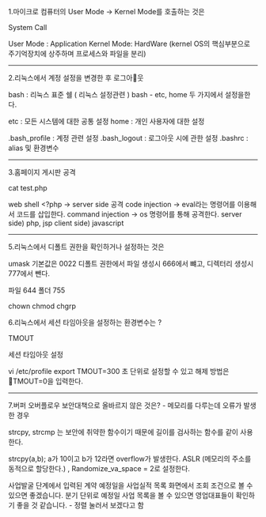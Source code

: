 
1.마이크로 컴퓨터의 User Mode -> Kernel Mode를 호출하는 것은

System Call 

User Mode : Application
Kernel Mode: HardWare  (kernel OS의 핵심부분으로 주기억장치에 상주하며 프로세스와 파일을 분리)


---

2.리눅스에서 계정 설정을 변경한 후 로그아웃

bash : 리눅스 표준 쉘 ( 리눅스 설정관련 )
bash - etc, home 두 가지에서 설정을한다.

etc : 모든 시스템에 대한 공통 설정
home : 개인 사용자에 대한 설정


.bash_profile : 계정 관련 설정
.bash_logout : 로그아웃 시에 관한 설정
.bashrc : alias 및 환경변수

---

3.홈페이지 게시판 공격

cat test.php

 web shell <?php  -> server side 공격 
code injection ->  eval라는 명령어를 이용해서 코드를 삽입한다.
command injection -> os 명령어를 통해 공격한다.
server side) php, jsp
client side) javascript 



---------

5.리눅스에서 디폴트 권한을 확인하거나 설정하는  것은

umask 기본값은 0022  디폴트 권한에서 파일 생성시 666에서 뺴고, 디렉터리 생성시 777에서 뺀다.

파일 644
폴더 755

chown
chmod
chgrp


6.리눅스에서 세션 타임아웃을 설정하는 환경변수는 ?

TMOUT

세션 타임아웃 설정

vi /etc/profile
export TMOUT=300 
초 단위로 설정할 수 있고 해제 방법은 TMOUT=0을 입력한다.

--------


7.버퍼 오버플로우 보안대책으로 올바르지 않은 것은? - 메모리를 다루는데 오류가 발생한 경우

strcpy, strcmp 는 보안에 취약한 함수이기 때문에 길이를 검사하는 함수를 같이 사용한다.

strcpy(a,b);  a가 10이고 b가 12라면 overflow가 발생한다.
ASLR (메모리의 주소를 동적으로 할당한다.) , Randomize_va_space = 2로 설정한다.


사업발굴 단계에서 입력된 계약 예정일을 사업실적 목록 화면에서 조회 조건으로 볼 수 있으면 좋겠습니다. 분기 단위로 예정일 사업 목록을 볼 수 있으면 영업대표들이 확인하기 좋을 것 같습니다. - 정렬 눌러서 보겠다고 함
